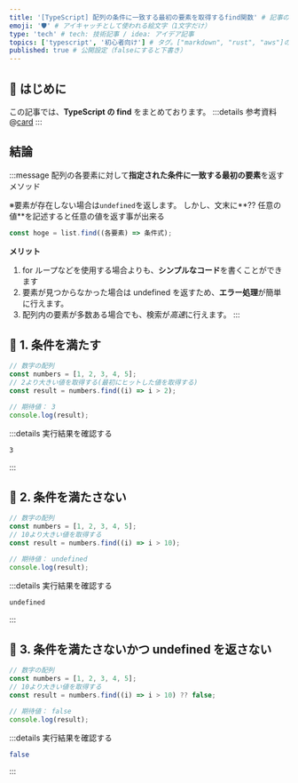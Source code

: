 ```yaml
---
title: '[TypeScript] 配列の条件に一致する最初の要素を取得するfind関数' # 記事のタイトル
emoji: '🛡' # アイキャッチとして使われる絵文字（1文字だけ）
type: 'tech' # tech: 技術記事 / idea: アイデア記事
topics: ['typescript', '初心者向け'] # タグ。["markdown", "rust", "aws"]のように指定する
published: true # 公開設定（falseにすると下書き）
---
```


## 🌱 はじめに

この記事では、**TypeScript の find** をまとめております。
:::details 参考資料
@[card](https://oukayuka.booth.pm/items/2368045)
:::

## 結論

:::message
配列の各要素に対して**指定された条件に一致する最初の要素**を返すメソッド

※要素が存在しない場合は`undefined`を返します。
しかし、文末に**?? 任意の値**を記述すると任意の値を返す事が出来る

```ts
const hoge = list.find((各要素) => 条件式);
```

**メリット**

1. for ループなどを使用する場合よりも、**シンプルなコード**を書くことができます
2. 要素が見つからなかった場合は undefined を返すため、**エラー処理**が簡単に行えます。
3. 配列内の要素が多数ある場合でも、検索が*高速*に行えます。
   :::

## 🌱 1. 条件を満たす

```ts
// 数字の配列
const numbers = [1, 2, 3, 4, 5];
// 2より大きい値を取得する(最初にヒットした値を取得する)
const result = numbers.find((i) => i > 2);

// 期待値： 3
console.log(result);
```

:::details 実行結果を確認する

```bash
3
```

:::

## 🌱 2. 条件を満たさない

```typescript
// 数字の配列
const numbers = [1, 2, 3, 4, 5];
// 10より大きい値を取得する
const result = numbers.find((i) => i > 10);

// 期待値： undefined
console.log(result);
```

:::details 実行結果を確認する

```bash
undefined
```

:::

## 🌱 3. 条件を満たさないかつ undefined を返さない

```typescript
// 数字の配列
const numbers = [1, 2, 3, 4, 5];
// 10より大きい値を取得する
const result = numbers.find((i) => i > 10) ?? false;

// 期待値： false
console.log(result);
```

:::details 実行結果を確認する

```bash
false
```

:::
